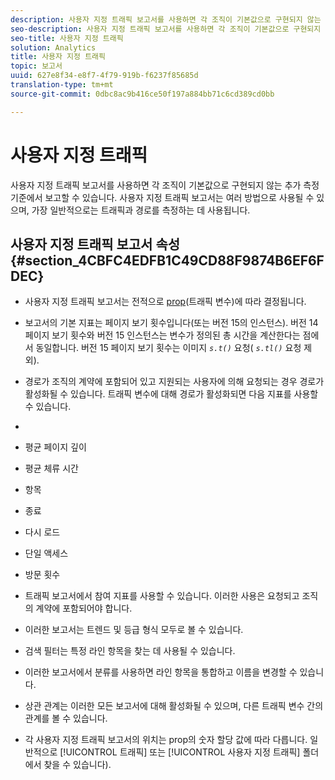 ```yaml
---
description: 사용자 지정 트래픽 보고서를 사용하면 각 조직이 기본값으로 구현되지 않는 추가 측정기준에서 보고할 수 있습니다. 사용자 지정 트래픽 보고서는 여러 방법으로 사용될 수 있으며, 가장 일반적으로는 트래픽과 경로를 측정하는 데 사용됩니다.
seo-description: 사용자 지정 트래픽 보고서를 사용하면 각 조직이 기본값으로 구현되지 않는 추가 측정기준에서 보고할 수 있습니다. 사용자 지정 트래픽 보고서는 여러 방법으로 사용될 수 있으며, 가장 일반적으로는 트래픽과 경로를 측정하는 데 사용됩니다.
seo-title: 사용자 지정 트래픽
solution: Analytics
title: 사용자 지정 트래픽
topic: 보고서
uuid: 627e8f34-e8f7-4f79-919b-f6237f85685d
translation-type: tm+mt
source-git-commit: 0dbc8ac9b416ce50f197a884bb71c6cd389cd0bb

---
```



# 사용자 지정 트래픽

사용자 지정 트래픽 보고서를 사용하면 각 조직이 기본값으로 구현되지 않는 추가 측정기준에서 보고할 수 있습니다. 사용자 지정 트래픽 보고서는 여러 방법으로 사용될 수 있으며, 가장 일반적으로는 트래픽과 경로를 측정하는 데 사용됩니다.

## 사용자 지정 트래픽 보고서 속성 {#section_4CBFC4EDFB1C49CD88F9874B6EF6FDEC}

* 사용자 지정 트래픽 보고서는 전적으로 [prop](https://marketing.adobe.com/resources/help/en_US/sc/implement/c_propn.html)(트래픽 변수)에 따라 결정됩니다.
* 보고서의 기본 지표는 페이지 보기 횟수입니다(또는 버전 15의 인스턴스). 버전 14 페이지 보기 횟수와 버전 15 인스턴스는 변수가 정의된 총 시간을 계산한다는 점에서 동일합니다. 버전 15 페이지 보기 횟수는  이미지 *`s.t()`* 요청( *`s.tl()`* 요청 제외).

* 경로가 조직의 계약에 포함되어 있고 지원되는 사용자에 의해 요청되는 경우 경로가 활성화될 수 있습니다. 트래픽 변수에 대해 경로가 활성화되면 다음 지표를 사용할 수 있습니다.
* 

   * 평균 페이지 깊이
   * 평균 체류 시간
   * 항목
   * 종료
   * 다시 로드
   * 단일 액세스
   * 방문 횟수

* 트래픽 보고서에서 참여 지표를 사용할 수 있습니다. 이러한 사용은 요청되고 조직의 계약에 포함되어야 합니다.
* 이러한 보고서는 트렌드 및 등급 형식 모두로 볼 수 있습니다.
* 검색 필터는 특정 라인 항목을 찾는 데 사용될 수 있습니다.
* 이러한 보고서에서 분류를 사용하면 라인 항목을 통합하고 이름을 변경할 수 있습니다.
* 상관 관계는 이러한 모든 보고서에 대해 활성화될 수 있으며, 다른 트래픽 변수 간의 관계를 볼 수 있습니다.
* 각 사용자 지정 트래픽 보고서의 위치는 prop의 숫자 할당 값에 따라 다릅니다. 일반적으로 [!UICONTROL 트래픽] 또는 [!UICONTROL 사용자 지정 트래픽] 폴더에서 찾을 수 있습니다).

